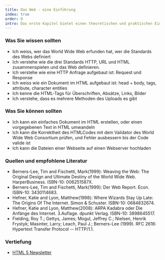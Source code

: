 ```yaml
--- 
title: Das Web - eine Einführung
index: true
order: 0
intro: Das erste Kapitel bietet einen theoretischen und praktischen Einstieg in das World Wide Web.  
---
```



### Was Sie wissen sollten

* Ich weiss, wer das World Wide Web erfunden hat, wer die Standards des Webs definiert
* Ich verstehe wie die drei Standards HTTP, URL und HTML zusammenspielen und das Web definieren.
* Ich verstehe wie eine HTTP Anfrage aufgebaut ist: Request und Response
* Ich weiss wie ein Dokument im HTML aufgebaut ist: head + body, tags, attribute, character entities
* Ich kenne die HTML-Tags für Überschriften, Absätze, Links, Bilder
* Ich verstehe, dass es mehrere Methoden des Uploads es gibt

### Was Sie können sollten

* Ich kann ein einfaches Dokument im HTML erstellen, oder einen vorgegebenen Text in HTML umwandeln
* Ich kann die Korrektheit des HTMLCodes mit dem Validator des World Wide Web Consortium prüfen, und Fehler ausbessern bis der Code valide ist
* Ich kann die Dateien einer Webseite auf einen Webserver hochladen

### Quellen und empfohlene Literatur

* Berners-Lee, Tim and Fischetti, Mark(1999): Weaving the Web: The Original Design and Ultimate Destiny of the World Wide Web. HarperBusiness. ISBN-10: 006251587X.
* Berners-Lee, Tim and Fischetti, Mark(1999): Der Web Report. Econ. ISBN-10: 3430114683.
* Hefner, Katie and Lyon, Matthew(1998): Where Wizards Stay Up Late: The Origins Of The Internet. Simon & Schuster. ISBN-10: 0684832674.
* Hefner, Katie and Lyon, Matthew(2008): ARPA Kadabra oder Die Anfänge des Internet. 3.Auflage. dpunkt Verlag. ISBN-10: 3898645517.
* Fielding, Roy T.; Gettys, James; Mogul, Jeffrey C.; Nielsen, Henrik Frystyk; Masinter, Larry; Leach, Paul J.; Berners-Lee (1999). RFC 2616: Hypertext Transfer Protocol -- HTTP/1.1. 

### Vertiefung

* [HTML 5 Newsletter](http://html5weekly.com/)
